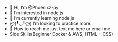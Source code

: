 - 👋 Hi, I’m @Phoenixz-py
- 👀 I’m interested in node.js 
- 🌱 I’m currently learning node.js
- ლ(╹◡╹ლ) I’m looking to practice more.
- 🤔 How to reach me just text me here or email me
- Side Skills(Beginner Docker & AWS, HTML + CSS)
<!---
Phoenixz-py/Phoenixz-py is a ✨ special ✨ repository because its `README.md` (this file) appears on your GitHub profile.
You can click the Preview link to take a look at your changes.
--->
